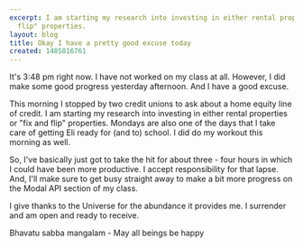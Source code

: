 ```yaml
---
excerpt: I am starting my research into investing in either rental properties or "fix and
  flip" properties.
layout: blog
title: Okay I have a pretty good excuse today
created: 1485816761
---
```

<p>It's 3:48 pm right now. I have not worked on my class at all. However, I did make some good progress yesterday afternoon. And I have a good excuse.</p><p>This morning I stopped by two credit unions to ask about a home equity line of credit. I am starting my research into investing in either rental properties or "fix and flip" properties. Mondays are also one of the days that I take care of getting Eli ready for (and to) school. I did do my workout this morning as well.</p><p>So, I've basically just got to take the hit for about three - four hours in which I could have been more productive. I accept responsibility for that lapse. And, I'll make sure to get busy straight away to make a bit more progress on the Modal API section of my class.</p><p>I give thanks to the Universe for the abundance it provides me. I surrender and am open and ready to receive.</p><p>Bhavatu sabba mangalam - May all beings be happy</p>

